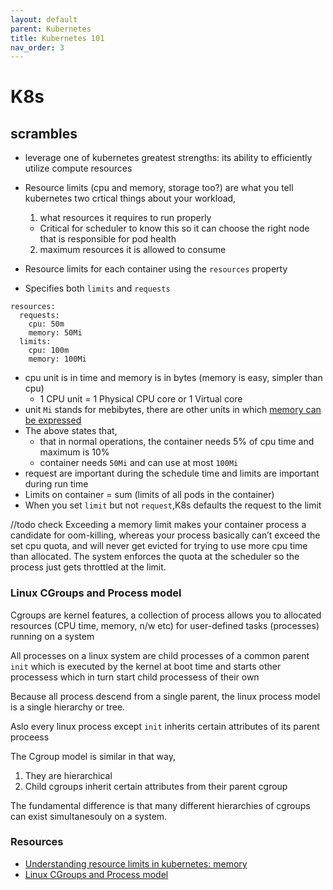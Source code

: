 ```yaml
---
layout: default
parent: Kubernetes
title: Kubernetes 101
nav_order: 3
---
```

# K8s


## scrambles

-  leverage one of kubernetes greatest strengths: its ability to efficiently utilize compute resources

- Resource limits (cpu and memory, storage too?) are what you tell kubernetes two crtical things about your workload, 
    1. what resources it requires to run properly 
    - Critical for scheduler to know this so it can choose the right node that is responsible for pod health
    2. maximum resources it is allowed to consume

- Resource limits for each container using the `resources` property
- Specifies both `limits` and `requests`
```
resources:
  requests:
    cpu: 50m
    memory: 50Mi
  limits:
    cpu: 100m
    memory: 100Mi
```
- cpu unit is in time and memory is in bytes (memory is easy, simpler than cpu)
    - 1 CPU unit = 1 Physical CPU core or 1 Virtual core
- unit `Mi` stands for mebibytes, there are other units in which [memory can be expressed](https://kubernetes.io/docs/concepts/configuration/manage-compute-resources-container/#meaning-of-memory)
- The above states that,
    - that in normal operations, the container needs 5% of cpu time and maximum is 10%
    - container needs `50Mi` and can use at most `100Mi`
- request are important during the schedule time and limits are important during run time
- Limits on container = sum (limits of all pods in the container)
- When you set `limit` but not `request`,K8s defaults the request to the limit

//todo check
Exceeding a memory limit makes your container process a candidate for oom-killing, whereas your process basically can’t exceed the set cpu quota, and will never get evicted for trying to use more cpu time than allocated. The system enforces the quota at the scheduler so the process just gets throttled at the limit.

### Linux CGroups and Process model

Cgroups are kernel features, a collection of process
allows you to allocated resources (CPU time, memory, n/w etc) for user-defined tasks (processes) running on a system

All processes on a linux system are child processes of a common parent `init` which is executed by the kernel at boot time and starts other processess which in turn start child processess of their own

Because all process descend from a single parent, the linux process model is a single hierarchy or tree.

Aslo every linux process except `init` inherits certain attributes of its parent proceess

The Cgroup model is similar in that way,
 1. They are hierarchical
 2. Child cgroups inherit certain attributes from their parent cgroup

 The fundamental difference is that many different hierarchies of cgroups can exist simultanesouly on a system.



### Resources
- [Understanding resource limits in kubernetes: memory](https://medium.com/@betz.mark/understanding-resource-limits-in-kubernetes-memory-6b41e9a955f9)
- [Linux CGroups and Process model](https://access.redhat.com/documentation/en-us/red_hat_enterprise_linux/6/html/resource_management_guide/ch01)